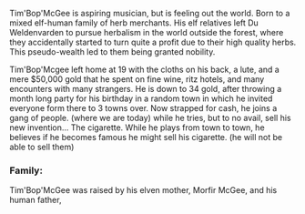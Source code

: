 Tim'Bop'McGee is aspiring musician, but is feeling out the world. Born to a mixed elf-human family of herb merchants. His elf relatives left Du Weldenvarden to pursue herbalism in the world outside the forest, where they accidentally started to turn quite a profit due to their high quality herbs. This pseudo-wealth led to them being granted nobility.

Tim'Bop'Mcgee left home at 19 with the cloths on his back, a lute, and a mere $50,000 gold that he spent on fine wine, ritz hotels, and many encounters with many strangers. He is down to 34 gold, after throwing a month long party for his birthday in a random town in which he invited everyone form there to 3 towns over. Now strapped for cash, he joins a gang of people. (where we are today) while he tries, but to no avail, sell his new invention... The cigarette. While he plays from town to town, he believes if he becomes famous he might sell his cigarette. (he will not be able to sell them)

### Family:
Tim'Bop'McGee was raised by his elven mother, Morfir McGee, and his human father, 